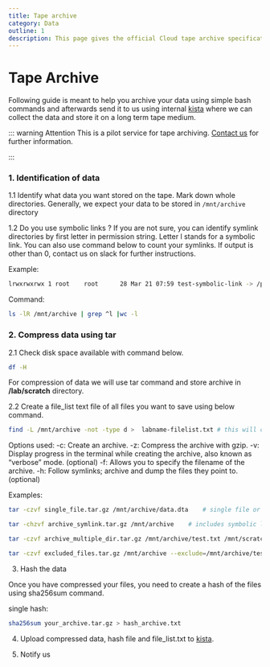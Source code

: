```yaml
---
title: Tape archive
category: Data
outline: 1
description: This page gives the official Cloud tape archive specification.
---
```


# Tape Archive

Following guide is meant to help you archive your data using simple bash commands and afterwards send it to us using internal [kista](/administer-science/service-desk/lab-orders#internal-kista) where we can collect the data and store it on a long term tape medium.

::: warning Attention
This is a pilot service for tape archiving. [Contact us](https://docs.hdc.ntnu.no/about/contact/) for further information.

:::

### 1. Identification of data

1.1 Identify what data you want stored on the tape. Mark down whole directories. Generally, we expect your data to be stored in `/mnt/archive` directory

1.2 Do you use symbolic links ? If you are not sure, you can identify symlink directories by first letter in permission string. Letter l stands for a symbolic link. You can also use command below to count your symlinks. If output is other than 0, contact us on slack for further instructions.

Example:

```bash
lrwxrwxrwx 1 root    root      28 Mar 21 07:59 test-symbolic-link -> /path/of/symbolic-link/
```

Command:

```bash
ls -lR /mnt/archive | grep ^l |wc -l
```

### 2. Compress data using tar

2.1 Check disk space available with command below.

```bash
df -H
```

For compression of data we will use tar command and store archive in **/lab/scratch** directory.

2.2 Create a file_list text file of all files you want to save using below command.

```bash
find -L /mnt/archive -not -type d >  labname-filelist.txt # this will check /mnt/archive directory and list all files.
```

Options used:
-c: Create an archive.
-z: Compress the archive with gzip.
-v: Display progress in the terminal while creating the archive, also known as “verbose” mode. (optional)
-f: Allows you to specify the filename of the archive.
-h: Follow symlinks; archive and dump the files they point to. (optional)

Examples:

```bash
tar -czvf single_file.tar.gz /mnt/archive/data.dta    # single file or directory
```

```bash
tar -chzvf archive_symlink.tar.gz /mnt/archive    # includes symbolic links
```

```bash
tar -czvf archive_multiple_dir.tar.gz /mnt/archive/test.txt /mnt/scratch/data.dta  # compress multiple directories
```

```bash
tar -czvf excluded_files.tar.gz /mnt/archive --exclude=/mnt/archive/test/data.txt --exclude=/mnt/archive/test1/data1.txt # excludes specified directories
```

3. Hash the data

Once you have compressed your files, you need to create a hash of the files using sha256sum command.

single hash:

```bash
sha256sum your_archive.tar.gz > hash_archive.txt
```

4. Upload compressed data, hash file and file_list.txt to [kista](/administer-science/service-desk/lab-orders#internal-kista).

5. Notify us
